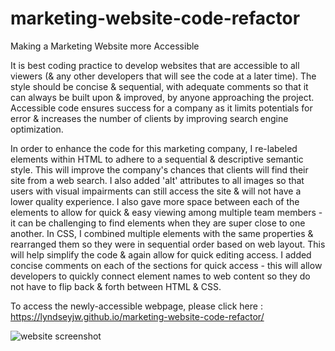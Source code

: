 # marketing-website-code-refactor

Making a Marketing Website more Accessible

It is best coding practice to develop websites that are accessible to all viewers (& any other developers that will see the code at a later time). The style should be concise & sequential, with adequate comments so that it can always be built upon & improved, by anyone approaching the project. Accessible code ensures success for a company as it limits potentials for error & increases the number of clients by improving search engine optimization.

In order to enhance the code for this marketing company, I re-labeled elements within HTML to adhere to a sequential & descriptive semantic style. This will improve the company's chances that clients will find their site from a web search. I also added 'alt' attributes to all images so that users with visual impairments can still access the site & will not have a lower quality experience. I also gave more space between each of the elements to allow for quick & easy viewing among multiple team members - it can be challenging to find elements when they are super close to one another.
In CSS, I combined multiple elements with the same properties & rearranged them so they were in sequential order based on web layout. This will help simplify the code & again allow for quick editing access. I added concise comments on each of the sections for quick access - this will allow developers to quickly connect element names to web content so they do not have to flip back & forth between HTML & CSS.

To access the newly-accessible webpage, please click here : https://lyndseyjw.github.io/marketing-website-code-refactor/

![website screenshot](./assets/images/code-refactor-horiseon.png)
